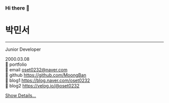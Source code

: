 ### Hi there 👋

<!--
**MoongBan/MoongBan** is a ✨ _special_ ✨ repository because its `README.md` (this file) appears on your GitHub profile.

Here are some ideas to get you started:

- 🔭 I’m currently working on ...
- 🌱 I’m currently learning ...
- 👯 I’m looking to collaborate on ...
- 🤔 I’m looking for help with ...
- 💬 Ask me about ...
- 📫 How to reach me: ...
- 😄 Pronouns: ...
- ⚡ Fun fact: ...
-->
# 박민서
---
Junior Developer <br>

2000.03.08 <br>
🌟 portfolio <br>
🌟 email   oset0232@naver.com <br>
🌟 github  https://github.com/MoongBan <br>
🌟 blog1   https://blog.naver.com/oset0232 <br>
🌟 blog2   https://velog.io/@oset0232 <br>

[Show Details...](http://www.google.co.kr)

